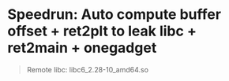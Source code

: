 # Speedrun: Auto compute buffer offset + ret2plt to leak libc + ret2main + onegadget

> Remote libc: libc6_2.28-10_amd64.so
